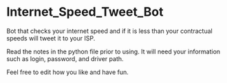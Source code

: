 # Internet_Speed_Tweet_Bot
Bot that checks your internet speed and if it is less than your contractual speeds will tweet it to your ISP.

Read the notes in the python file prior to using.  It will need your information such as login, password, and driver path.  

Feel free to edit how you like and have fun.
